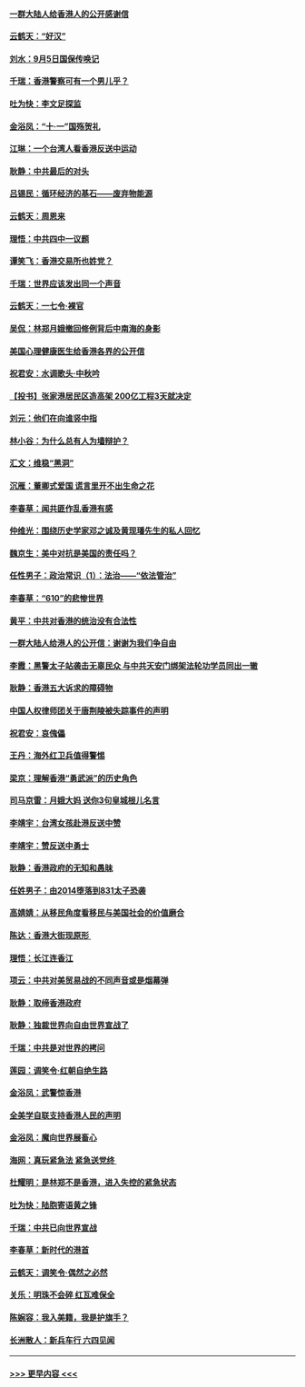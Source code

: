 #### [一群大陆人给香港人的公开感谢信](../pages/nsc993/n11514797.md?t=09120255) 
#### [云鹤天：“好汉”](../pages/nsc993/n11513536.md?t=09120255) 
#### [刘水：9月5日国保传唤记](../pages/nsc993/n11513460.md?t=09120255) 
#### [千瑞：香港警察可有一个男儿乎？](../pages/nsc993/n11513109.md?t=09120255) 
#### [吐为快：李文足探监](../pages/nsc993/n11509622.md?t=09120255) 
#### [金浴凤：“十‧一”国殇贺礼](../pages/nsc993/n11509593.md?t=09120255) 
#### [江琳：一个台湾人看香港反送中运动](../pages/nsc993/n11509211.md?t=09120255) 
#### [耿静：中共最后的对头](../pages/nsc993/n11508308.md?t=09120255) 
#### [吕锡民：循环经济的基石——废弃物能源](../pages/nsc993/n11508212.md?t=09120255) 
#### [云鹤天：周恩来](../pages/nsc993/n11508055.md?t=09120255) 
#### [理悟：中共四中一议题](../pages/nsc993/n11507782.md?t=09120255) 
#### [谭笑飞：香港交易所也姓党？](../pages/nsc993/n11507753.md?t=09120255) 
#### [千瑞：世界应该发出同一个声音](../pages/nsc993/n11507290.md?t=09120255) 
#### [云鹤天：一七令‧裸官](../pages/nsc993/n11507177.md?t=09120255) 
#### [吴侃：林郑月娥撤回修例背后中南海的身影](../pages/nsc993/n11506876.md?t=09120255) 
#### [美国心理健康医生给香港各界的公开信](../pages/nsc993/n11506809.md?t=09120255) 
#### [祝君安：水调歌头‧中秋吟](../pages/nsc993/n11506758.md?t=09120255) 
#### [【投书】张家港居民区造高架 200亿工程3天就决定](../pages/nsc993/n11506682.md?t=09120255) 
#### [刘元：他们在向谁竖中指](../pages/nsc993/n11505384.md?t=09120255) 
#### [林小谷：为什么总有人为墙辩护？](../pages/nsc993/n11505226.md?t=09120255) 
#### [汇文：维稳“黑洞”](../pages/nsc993/n11504347.md?t=09120255) 
#### [沉雁：董卿式爱国 谎言里开不出生命之花](../pages/nsc993/n11503215.md?t=09120255) 
#### [李春草：闻共匪作乱香港有感](../pages/nsc993/n11503072.md?t=09120255) 
#### [仲维光：围绕历史学家邓之诚及黄现璠先生的私人回忆](../pages/nsc993/n11501330.md?t=09120255) 
#### [魏京生：美中对抗是美国的责任吗？](../pages/nsc993/n11500723.md?t=09120255) 
#### [任性男子：政治常识（1）：法治——“依法管治”](../pages/nsc993/n11500791.md?t=09120255) 
#### [李春草：“610”的悲惨世界](../pages/nsc993/n11501141.md?t=09120255) 
#### [黄平：中共对香港的统治没有合法性](../pages/nsc993/n11499473.md?t=09120255) 
#### [一群大陆人给港人的公开信：谢谢为我们争自由](../pages/nsc993/n11500402.md?t=09120255) 
#### [李霞：黑警太子站袭击无辜民众 与中共天安门绑架法轮功学员同出一辙](../pages/nsc993/n11499805.md?t=09120255) 
#### [耿静：香港五大诉求的障碍物](../pages/nsc993/n11497578.md?t=09120255) 
#### [中国人权律师团关于唐荆陵被失踪事件的声明](../pages/nsc993/n11500014.md?t=09120255) 
#### [祝君安：哀傀儡](../pages/nsc993/n11499776.md?t=09120255) 
#### [王丹：海外红卫兵值得警惕](../pages/nsc993/n11498138.md?t=09120255) 
#### [梁京：理解香港“勇武派”的历史角色](../pages/nsc993/n11498006.md?t=09120255) 
#### [司马京雷：月娥大妈  送你3句皇城根儿名言](../pages/nsc993/n11497885.md?t=09120255) 
#### [李靖宇：台湾女孩赴港反送中赞](../pages/nsc993/n11497721.md?t=09120255) 
#### [李靖宇：赞反送中勇士](../pages/nsc993/n11497452.md?t=09120255) 
#### [耿静：香港政府的无知和愚昧](../pages/nsc993/n11494238.md?t=09120255) 
#### [任姓男子：由2014堕落到831太子恐袭](../pages/nsc993/n11496683.md?t=09120255) 
#### [高婧婧：从移民角度看移民与美国社会的价值磨合](../pages/nsc993/n11495757.md?t=09120255) 
#### [陈达：香港大街现原形 ](../pages/nsc993/n11495441.md?t=09120255) 
#### [理悟：长江连香江](../pages/nsc993/n11495377.md?t=09120255) 
#### [项云：中共对美贸易战的不同声音或是烟幕弹](../pages/nsc993/n11494929.md?t=09120255) 
#### [耿静：取缔香港政府](../pages/nsc993/n11494218.md?t=09120255) 
#### [耿静：独裁世界向自由世界宣战了](../pages/nsc993/n11494190.md?t=09120255) 
#### [千瑞：中共是对世界的拷问](../pages/nsc993/n11493021.md?t=09120255) 
#### [莲园：调笑令‧红朝自绝生路](../pages/nsc993/n11493011.md?t=09120255) 
#### [金浴凤：武警惊香港](../pages/nsc993/n11492994.md?t=09120255) 
#### [全美学自联支持香港人民的声明](../pages/nsc993/n11492630.md?t=09120255) 
#### [金浴凤：魔向世界展畜心](../pages/nsc993/n11492599.md?t=09120255) 
#### [海网：真玩紧急法 紧急送党终 ](../pages/nsc993/n11492535.md?t=09120255) 
#### [杜耀明：是林郑不是香港，进入失控的紧急状态](../pages/nsc993/n11491420.md?t=09120255) 
#### [吐为快：陆胞寄语黄之锋](../pages/nsc993/n11491117.md?t=09120255) 
#### [千瑞：中共已向世界宣战](../pages/nsc993/n11490123.md?t=09120255) 
#### [李春草：新时代的港首](../pages/nsc993/n11489864.md?t=09120255) 
#### [云鹤天：调笑令·偶然之必然](../pages/nsc993/n11489701.md?t=09120255) 
#### [关乐：明珠不会碎 红瓦难保全](../pages/nsc993/n11489647.md?t=09120255) 
#### [陈婉容：我入美籍，我是护旗手？](../pages/nsc993/n11487908.md?t=09120255) 
#### [长洲散人：新兵车行 六四见闻](../pages/nsc993/n11487729.md?t=09120255) 

----
#### [ >>> 更早内容 <<< ](../indexes/nsc993-earlier.md)
